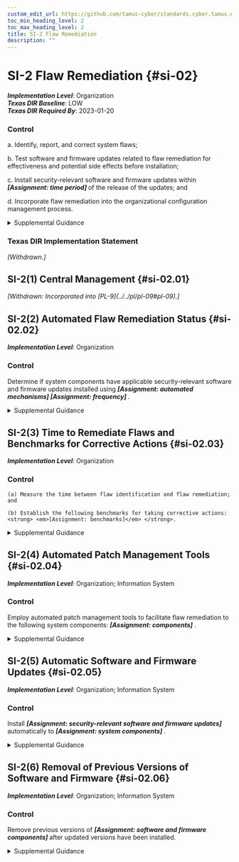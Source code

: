 ```yaml
---
custom_edit_url: https://github.com/tamus-cyber/standards.cyber.tamus.edu/tree/main/static/content/tamus.edu/TAMUS_profile.xml
toc_min_heading_level: 2
toc_max_heading_level: 2
title: SI-2 Flaw Remediation
description: ""
---
```


# SI-2 Flaw Remediation {#si-02}

_**Implementation Level**_: Organization\
_**Texas DIR Baseline**_: LOW\
_**Texas DIR Required By**_: 2023-01-20

### Control

a. Identify, report, and correct system flaws;

b. Test software and firmware updates related to flaw remediation for effectiveness and potential side effects before installation;

c. Install security-relevant software and firmware updates within <strong> <em>[Assignment: time period]</em> </strong> of the release of the updates; and

d. Incorporate flaw remediation into the organizational configuration management process.

<details>
  <summary>Supplemental Guidance</summary>

The need to remediate system flaws applies to all types of software and firmware. Organizations identify systems affected by software flaws, including potential vulnerabilities resulting from those flaws, and report this information to designated organizational personnel with information security and privacy responsibilities. Security-relevant updates include patches, service packs, and malicious code signatures. Organizations also address flaws discovered during assessments, continuous monitoring, incident response activities, and system error handling. By incorporating flaw remediation into configuration management processes, required remediation actions can be tracked and verified.

</details>

### Texas DIR Implementation Statement

<prop xmlns="http://csrc.nist.gov/ns/oscal/1.0" name="status" value="withdrawn">
               <em>[Withdrawn.]</em>
            </prop>
         

## SI-2(1) Central Management {#si-02.01}


<prop xmlns="http://csrc.nist.gov/ns/oscal/1.0" name="status" value="withdrawn">
               <em>[Withdrawn: Incorporated into [PL-9](../../pl/pl-09#pl-09).]</em>
            </prop>
            

## SI-2(2) Automated Flaw Remediation Status {#si-02.02}

_**Implementation Level**_: Organization

### Control

Determine if system components have applicable security-relevant software and firmware updates installed using <strong> <em>[Assignment: automated mechanisms]</em> </strong> <strong> <em>[Assignment: frequency]</em> </strong>.

<details>
  <summary>Supplemental Guidance</summary>

Automated mechanisms can track and determine the status of known flaws for system components.

</details>

## SI-2(3) Time to Remediate Flaws and Benchmarks for Corrective Actions {#si-02.03}

_**Implementation Level**_: Organization

### Control

    (a) Measure the time between flaw identification and flaw remediation; and

    (b) Establish the following benchmarks for taking corrective actions: <strong> <em>[Assignment: benchmarks]</em> </strong>.

<details>
  <summary>Supplemental Guidance</summary>

Organizations determine the time it takes on average to correct system flaws after such flaws have been identified and subsequently establish organizational benchmarks (i.e., time frames) for taking corrective actions. Benchmarks can be established by the type of flaw or the severity of the potential vulnerability if the flaw can be exploited.

</details>

## SI-2(4) Automated Patch Management Tools {#si-02.04}

_**Implementation Level**_: Organization; Information System

### Control

Employ automated patch management tools to facilitate flaw remediation to the following system components: <strong> <em>[Assignment: components]</em> </strong>.

<details>
  <summary>Supplemental Guidance</summary>

Using automated tools to support patch management helps to ensure the timeliness and completeness of system patching operations.

</details>

## SI-2(5) Automatic Software and Firmware Updates {#si-02.05}

_**Implementation Level**_: Organization; Information System

### Control

Install <strong> <em>[Assignment: security-relevant software and firmware updates]</em> </strong> automatically to <strong> <em>[Assignment: system components]</em> </strong>.

<details>
  <summary>Supplemental Guidance</summary>

Due to system integrity and availability concerns, organizations consider the methodology used to carry out automatic updates. Organizations balance the need to ensure that the updates are installed as soon as possible with the need to maintain configuration management and control with any mission or operational impacts that automatic updates might impose.

</details>

## SI-2(6) Removal of Previous Versions of Software and Firmware {#si-02.06}

_**Implementation Level**_: Organization; Information System

### Control

Remove previous versions of <strong> <em>[Assignment: software and firmware components]</em> </strong> after updated versions have been installed.

<details>
  <summary>Supplemental Guidance</summary>

Previous versions of software or firmware components that are not removed from the system after updates have been installed may be exploited by adversaries. Some products may automatically remove previous versions of software and firmware from the system.

</details>

